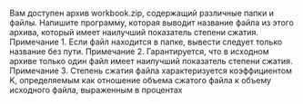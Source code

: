 Вам доступен архив workbook.zip, содержащий различные папки и файлы. Напишите программу, которая выводит название файла из этого архива, который имеет наилучший показатель степени сжатия.
Примечание 1. Если файл находится в папке, вывести следует только название без пути.
Примечание 2. Гарантируется, что в исходном архиве только один файл имеет наилучший показатель степени сжатия.
Примечание 3. Степень сжатия файла характеризуется коэффициентом K, определяемым как отношение объема сжатого файла к объему исходного файла, выраженным в процентах